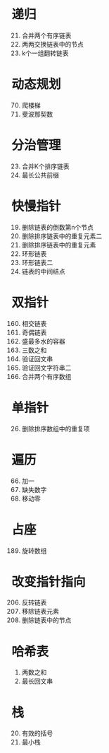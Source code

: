 
# 递归
21. 合并两个有序链表
24. 两两交换链表中的节点
25. k个一组翻转链表

# 动态规划
70. 爬楼梯
509. 斐波那契数

# 分治管理
23. 合并K个排序链表
14. 最长公共前缀

# 快慢指针
19. 删除链表的倒数第n个节点
82. 删除排序链表中的重复元素二
83. 删除排序链表中的重复元素
141. 环形链表
142. 环形链表二
876. 链表的中间结点

# 双指针
160. 相交链表
328. 奇偶链表
11. 盛最多水的容器
15. 三数之和
125. 验证回文串
680. 验证回文字符串二
88. 合并两个有序数组

# 单指针
26. 删除排序数组中的重复项

# 遍历
66. 加一
268. 缺失数字
183. 移动零

# 占座
189. 旋转数组

# 改变指针指向
206. 反转链表
203. 移除链表元素
237. 删除链表中的节点

# 哈希表
1. 两数之和
2. 最长回文串

# 栈
20. 有效的括号
155. 最小栈

